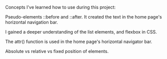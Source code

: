 Concepts I've learned how to use during this project:

Pseudo-elements ::before and ::after. It created the text in the home page's horizontal navigation bar.  

I gained a deeper understanding of the list elements, and flexbox in CSS. 

The  attr() function is used in the home page's horizontal navigator bar. 

Absolute vs relative vs fixed position of elements. 
